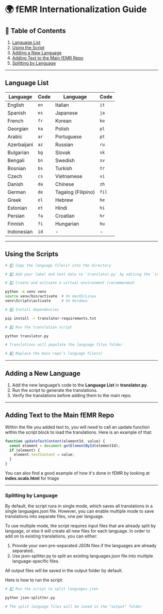 # 🌍 fEMR Internationalization Guide

## 📖 Table of Contents

1. [Language List](#language-list)
2. [Using the Script](#using-the-script)
3. [Adding a New Language](#adding-a-new-language)
4. [Adding Text to the Main fEMR Repo](#adding-text-to-the-main-femr-repo)
5. [Splitting by Language](#splitting-by-language)

---

## Language List

| Language    | Code | Language           | Code  |
| ----------- | ---- | ------------------ | ----- |
| English     | `en` | Italian            | `it`  |
| Spanish     | `es` | Japanese           | `ja`  |
| French      | `fr` | Korean             | `ko`  |
| Georgian    | `ka` | Polish             | `pl`  |
| Arabic      | `ar` | Portuguese         | `pt`  |
| Azerbaijani | `az` | Russian            | `ru`  |
| Bulgarian   | `bg` | Slovak             | `sk`  |
| Bengali     | `bn` | Swedish            | `sv`  |
| Bosnian     | `bs` | Turkish            | `tr`  |
| Czech       | `cs` | Vietnamese         | `vi`  |
| Danish      | `da` | Chinese            | `zh`  |
| German      | `de` | Tagalog (Filipino) | `fil` |
| Greek       | `el` | Hebrew             | `he`  |
| Estonian    | `et` | Hindi              | `hi`  |
| Persian     | `fa` | Croatian           | `hr`  |
| Finnish     | `fi` | Hungarian          | `hu`  |
| Indonesian  | `id` | -                  | -     |

---

## Using the Scripts

```bash
# 1️⃣ Copy the language file(s) into the directory

# 2️⃣ Add your label and text data to `translator.py` by editing the `input_values` array inside `translator.py`

# 3️⃣ Create and activate a virtual environment (recommended)

python -m venv venv
source venv/bin/activate  # On macOS/Linux
venv\Scripts\activate     # On Windows

# 4️⃣ Install dependencies

pip install -r translator-requirements.txt

# 5️⃣ Run the translation script

python translator.py

# Translations will populate the language files folder

# 6️⃣ Replace the main repo’s language file(s)
```

---

## Adding a New Language

1. Add the new language’s code to the **Language List** in **translator.py**.
2. Run the script to generate the translations.
3. Verify the translations before adding them to the main repo.

---

## Adding Text to the Main fEMR Repo

Within the file you added text to, you will need to call an update function within the script block to load the translations.
Here is an example of that:

```javascript
function updateTextContent(elementId, value) {
  const element = document.getElementById(elementId);
  if (element) {
    element.textContent = value;
  }
}
```

You can also find a good example of how it's done in fEMR by looking at **index.scala.html** for triage

---

### Splitting by Language

By default, the script runs in single mode, which saves all translations in a single languages.json file. However, you can enable multiple mode to save translations into separate files, one per language.

To use multiple mode, the script requires input files that are already split by language, or else it will create all new files for each language. In order to add on to existing translations, you can either:

1. Provide your own pre-separated JSON files if the languages are already separated..
2. Use json-splitter.py to split an existing languages.json file into multiple language-specific files.

All output files will be saved in the output folder by default.

Here is how to run the script:

```bash
# 1️⃣ Run the script to split languages.json

python json-splitter.py

# The split language files will be saved in the "output" folder
```
